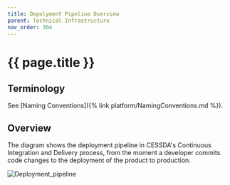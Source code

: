 ```yaml
---
title: Depolyment Pipeline Overview
parent: Technical Infrastructure
nav_order: 304
---
```


# {{ page.title }}

## Terminology

See [Naming Conventions]({% link platform/NamingConventions.md %}).

## Overview

The diagram shows the deployment pipeline in CESSDA's Continuous Integration and Delivery process,
 from the moment a developer commits code changes to the deployment of the product to production.

![Deployment_pipeline](../../assets/Deployment_pipeline.png)
